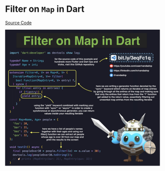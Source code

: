 # Filter on `Map` in Dart

[Source Code](filter-on-map-in-dart.dart)

![](filter-on-map-in-dart.jpg)
